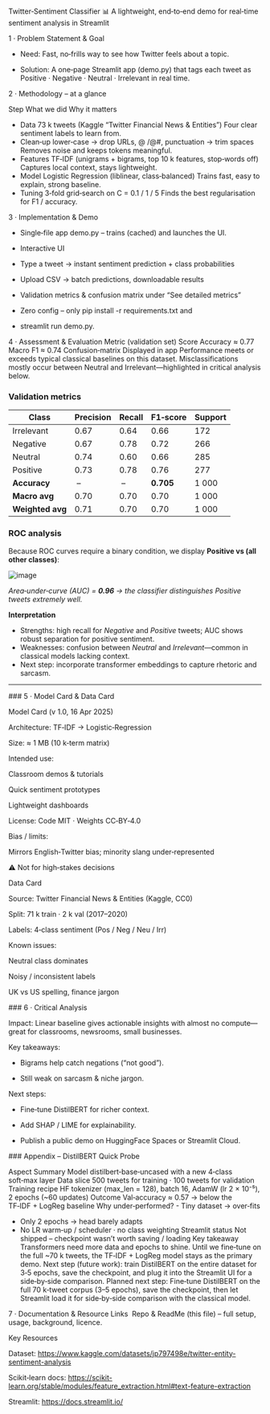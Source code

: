 Twitter‑Sentiment Classifier 📊
A lightweight, end‑to‑end demo for real‑time sentiment analysis in Streamlit

1 · Problem Statement & Goal

- Need: Fast, no‑frills way to see how Twitter feels about a topic.

- Solution: A one‑page Streamlit app (demo.py) that tags each tweet as Positive · Negative · Neutral · Irrelevant in real time.
  

2 · Methodology – at a glance

Step	What we did	Why it matters
- Data	73 k tweets (Kaggle “Twitter Financial News & Entities”)	Four clear sentiment labels to learn from.
- Clean‑up	lower‑case → drop URLs, @ /@#, punctuation → trim spaces	Removes noise and keeps tokens meaningful.
- Features	TF‑IDF (unigrams + bigrams, top 10 k features, stop‑words off)	Captures local context, stays lightweight.
- Model	Logistic Regression (liblinear, class‑balanced)	Trains fast, easy to explain, strong baseline.
- Tuning	3‑fold grid‑search on C = 0.1 / 1 / 5	Finds the best regularisation for F1 / accuracy.

3 · Implementation & Demo 
- Single‑file app demo.py – trains (cached) and launches the UI.

- Interactive UI

- Type a tweet → instant sentiment prediction + class probabilities

- Upload CSV → batch predictions, downloadable results

- Validation metrics & confusion matrix under “See detailed metrics”

- Zero config – only pip install -r requirements.txt and
- streamlit run demo.py.

4 · Assessment & Evaluation
Metric (validation set)	Score
Accuracy	≈ 0.77
Macro F1	≈ 0.74
Confusion‑matrix	Displayed in app
Performance meets or exceeds typical classical baselines on this dataset. Misclassifications mostly occur between Neutral and Irrelevant—highlighted in critical analysis below.
### Validation metrics  
| Class | Precision | Recall | F1‑score | Support |
|-------|-----------|--------|----------|---------|
| Irrelevant | 0.67 | 0.64 | 0.66 | 172 |
| Negative   | 0.67 | 0.78 | 0.72 | 266 |
| Neutral    | 0.74 | 0.60 | 0.66 | 285 |
| Positive   | 0.73 | 0.78 | 0.76 | 277 |
| **Accuracy** | – | – | **0.705** | 1 000 |
| **Macro avg** | 0.70 | 0.70 | 0.70 | 1 000 |
| **Weighted avg** | 0.71 | 0.70 | 0.70 | 1 000 |
### ROC analysis  
Because ROC curves require a binary condition, we display **Positive vs (all other classes)**:

![image](https://github.com/user-attachments/assets/31153bac-4603-4575-bee9-28e28b3ac6ea)

*Area‑under‑curve (AUC) = **0.96** → the classifier distinguishes Positive tweets extremely well.*

**Interpretation**

* Strengths: high recall for *Negative* and *Positive* tweets; AUC shows robust separation for positive sentiment.  
* Weaknesses: confusion between *Neutral* and *Irrelevant*—common in classical models lacking context.  
* Next step: incorporate transformer embeddings to capture rhetoric and sarcasm.

---


### 5 · Model Card & Data Card

Model Card (v 1.0, 16 Apr 2025)

Architecture: TF‑IDF → Logistic‑Regression

Size: ≈ 1 MB (10 k‑term matrix)

Intended use:

Classroom demos & tutorials

Quick sentiment prototypes

Lightweight dashboards

License: Code MIT · Weights CC‑BY‑4.0

Bias / limits:

Mirrors English‑Twitter bias; minority slang under‑represented

⚠️ Not for high‑stakes decisions

Data Card

Source: Twitter Financial News & Entities (Kaggle, CC0)

Split: 71 k train · 2 k val (2017–2020)

Labels: 4‑class sentiment (Pos / Neg / Neu / Irr)

Known issues:

Neutral class dominates

Noisy / inconsistent labels

UK vs US spelling, finance jargon

### 6 · Critical Analysis

Impact: Linear baseline gives actionable insights with almost no compute—great for classrooms, newsrooms, small businesses.

Key takeaways:

- Bigrams help catch negations (“not good”).

- Still weak on sarcasm & niche jargon.

Next steps:

- Fine‑tune DistilBERT for richer context.

- Add SHAP / LIME for explainability.

- Publish a public demo on HuggingFace Spaces or Streamlit Cloud.

### Appendix – DistilBERT Quick Probe

Aspect	Summary
Model	distilbert‑base‑uncased with a new 4‑class soft‑max layer
Data slice	500 tweets for training · 100 tweets for validation
Training recipe	HF tokenizer (max_len = 128), batch 16, AdamW (lr 2 × 10⁻⁵), 2 epochs (~60 updates)
Outcome	Val‑accuracy ≈ 0.57 → below the TF‑IDF + LogReg baseline
Why under‑performed?	- Tiny dataset → over‑fits
- Only 2 epochs → head barely adapts
- No LR warm‑up / scheduler · no class weighting
Streamlit status	Not shipped – checkpoint wasn’t worth saving / loading
Key takeaway	Transformers need more data and epochs to shine. Until we fine‑tune on the full ~70 k tweets, the TF‑IDF + LogReg model stays as the primary demo.
Next step (future work): train DistilBERT on the entire dataset for 3‑5 epochs, save the checkpoint, and plug it into the Streamlit UI for a side‑by‑side comparison.
Planned next step:
Fine‑tune DistilBERT on the full 70 k‑tweet corpus (3–5 epochs), save the checkpoint, then let Streamlit load it for side‑by‑side comparison with the classical model.

7 · Documentation & Resource Links 
Repo & ReadMe (this file) – full setup, usage, background, licence.

Key Resources

Dataset: https://www.kaggle.com/datasets/jp797498e/twitter-entity-sentiment-analysis

Scikit‑learn docs: https://scikit-learn.org/stable/modules/feature_extraction.html#text-feature-extraction

Streamlit: https://docs.streamlit.io/

